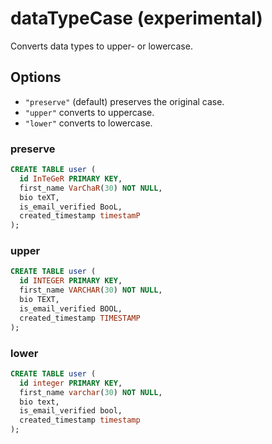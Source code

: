 # dataTypeCase (experimental)

Converts data types to upper- or lowercase.

## Options

- `"preserve"` (default) preserves the original case.
- `"upper"` converts to uppercase.
- `"lower"` converts to lowercase.

### preserve

```sql
CREATE TABLE user (
  id InTeGeR PRIMARY KEY,
  first_name VarChaR(30) NOT NULL,
  bio teXT,
  is_email_verified BooL,
  created_timestamp timestamP
);
```

### upper

```sql
CREATE TABLE user (
  id INTEGER PRIMARY KEY,
  first_name VARCHAR(30) NOT NULL,
  bio TEXT,
  is_email_verified BOOL,
  created_timestamp TIMESTAMP
);
```

### lower

```sql
CREATE TABLE user (
  id integer PRIMARY KEY,
  first_name varchar(30) NOT NULL,
  bio text,
  is_email_verified bool,
  created_timestamp timestamp
);
```
